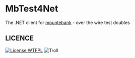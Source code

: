 # MbTest4Net
The .NET client for [mountebank](http://www.mbtest.org/) - over the wire test doubles

## LICENCE
[![License WTFPL](https://img.shields.io/badge/licence-WTFPL-green.svg)](http://sam.zoy.org/wtfpl/COPYING) ![Troll](http://i40.tinypic.com/2m4vl2x.jpg) 
